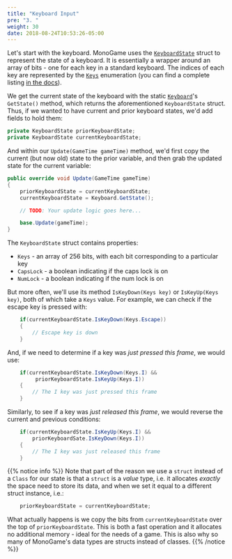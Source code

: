 ```yaml
---
title: "Keyboard Input"
pre: "3. "
weight: 30
date: 2018-08-24T10:53:26-05:00
---
```


Let's start with the keyboard.  MonoGame uses the [`KeyboardState`](https://docs.monogame.net/api/Microsoft.Xna.Framework.Input.KeyboardState.html) struct to represent the state of a keyboard.  It is essentially a wrapper around an array of bits - one for each key in a standard keyboard.  The indices of each key are represented by the [`Keys`](https://docs.monogame.net/api/Microsoft.Xna.Framework.Input.Keys.html) enumeration (you can find a complete listing [in the docs](https://docs.monogame.net/api/Microsoft.Xna.Framework.Input.Keys.html)).

We get the current state of the keyboard with the static [`Keyboard`](https://docs.monogame.net/api/Microsoft.Xna.Framework.Input.Keyboard.html)'s `GetState()` method, which returns the aforementioned `KeyboardState` struct.  Thus, if we wanted to have current and prior keyboard states, we'd add fields to hold them:

```csharp
private KeyboardState priorKeyboardState;
private KeyboardState currentKeyboardState;
```

And within our `Update(GameTime gameTime)` method, we'd first copy the current (but now old) state to the prior variable, and then grab the updated state for the current variable:

```csharp
public override void Update(GameTime gameTime) 
{
    priorKeyboardState = currentKeyboardState;
    currentKeyboardState = Keyboard.GetState();

    // TODO: Your update logic goes here...

    base.Update(gameTime);
}
```

The `KeyboardState` struct contains properties:
* `Keys` - an array of 256 bits, with each bit corresponding to a particular key
* `CapsLock` - a boolean indicating if the caps lock is on
* `NumLock` - a boolean indicating if the num lock is on

But more often, we'll use its method `IsKeyDown(Keys key)` or `IsKeyUp(Keys key)`, both of which take a `Keys` value.  For example, we can check if the escape key is pressed with:

```csharp
    if(currentKeyboardState.IsKeyDown(Keys.Escape))
    {
        // Escape key is down
    }
```

And, if we need to determine if a key was _just pressed this frame_, we would use:

```csharp
    if(currentKeyboardState.IsKeyDown(Keys.I) &&
         priorKeyboardState.IsKeyUp(Keys.I))
    {
        // The I key was just pressed this frame
    }
```

Similarly, to see if a key was _just released this frame_, we would reverse the current and previous conditions:

```csharp
    if(currentKeyboardState.IsKeyUp(Keys.I) &&
        priorKeyboardSate.IsKeyDown(Keys.I))
    {
        // The I key was just released this frame
    }
```

{{% notice info %}}
Note that part of the reason we use a `struct` instead of a `Class` for our state is that a `struct` is a _value_ type, i.e. it allocates _exactly_ the space need to store its data, and when we set it equal to a different struct instance, i.e.:

```csharp
    priorKeyboardState = currentKeyboardState;
```

What actually happens is we copy the bits from `currentKeyboardState` over the top of `priorKeyboardState`.  This is both a fast operation and it allocates no additional memory - ideal for the needs of a game.  This is also why so many of MonoGame's data types are structs instead of classes.
{{% /notice %}}